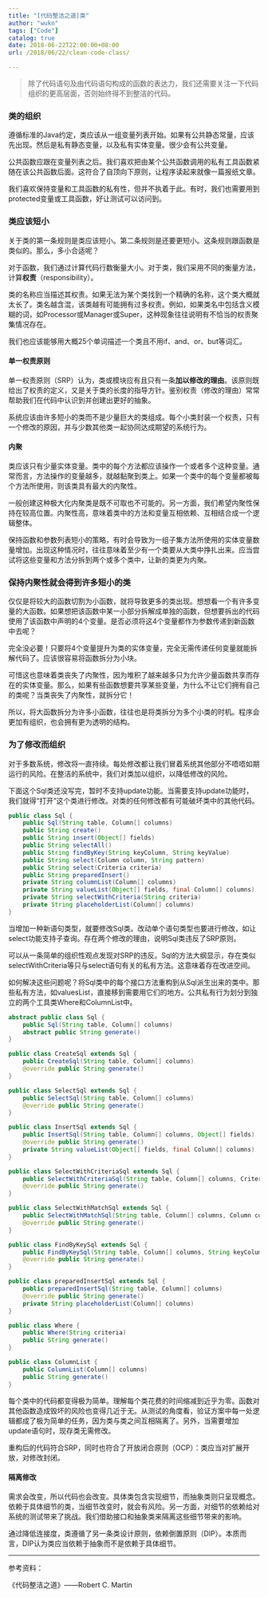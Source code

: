 ```yaml
---
title: "[代码整洁之道]类"
author: "wukn"
tags: ["Code"]
catalog: true
date: 2018-06-22T22:00:00+08:00
url: /2018/06/22/clean-code-class/

---
```


> 除了代码语句及由代码语句构成的函数的表达力，我们还需要关注一下代码组织的更高层面，否则始终得不到整洁的代码。

<!--more-->

### 类的组织

遵循标准的Java约定，类应该从一组变量列表开始。如果有公共静态常量，应该先出现。然后是私有静态变量，以及私有实体变量。很少会有公共变量。

公共函数应跟在变量列表之后。我们喜欢把由某个公共函数调用的私有工具函数紧随在该公共函数后面。这符合了自顶向下原则，让程序读起来就像一篇报纸文章。

我们喜欢保持变量和工具函数的私有性，但并不执着于此。有时，我们也需要用到protected变量或工具函数，好让测试可以访问到。

### 类应该短小

关于类的第一条规则是类应该短小。第二条规则是还要更短小。这条规则跟函数是类似的。那么，多小合适呢？

对于函数，我们通过计算代码行数衡量大小。对于类，我们采用不同的衡量方法，计算**权责**（responsibility）。

类的名称应当描述其权责。如果无法为某个类找到一个精确的名称，这个类大概就太长了。类名越含混，该类越有可能拥有过多权责。例如，如果类名中包括含义模糊的词，如Processor或Manager或Super，这种现象往往说明有不恰当的权责聚集情况存在。

我们也应该能够用大概25个单词描述一个类且不用if、and、or、but等词汇。

#### 单一权责原则

单一权责原则（SRP）认为，类或模块应有且只有一条**加以修改的理由**。该原则既给出了权责的定义，又是关于类的长度的指导方针。鉴别权责（修改的理由）常常帮助我们在代码中认识到并创建出更好的抽象。

系统应该由许多短小的类而不是少量巨大的类组成。每个小类封装一个权责，只有一个修改的原因，并与少数其他类一起协同达成期望的系统行为。

#### 内聚

类应该只有少量实体变量。类中的每个方法都应该操作一个或者多个这种变量。通常而言，方法操作的变量越多，就越黏聚到类上。如果一个类中的每个变量都被每个方法所使用，则该类具有最大的内聚性。

一般创建这种极大化内聚类是既不可取也不可能的。另一方面，我们希望内聚性保持在较高位置。内聚性高，意味着类中的方法和变量互相依赖、互相结合成一个逻辑整体。

保持函数和参数列表短小的策略，有时会导致为一组子集方法所使用的实体变量数量增加。出现这种情况时，往往意味着至少有一个类要从大类中挣扎出来。应当尝试将这些变量和方法分拆到两个或多个类中，让新的类更为内聚。

### 保持内聚性就会得到许多短小的类

仅仅是将较大的函数切割为小函数，就将导致更多的类出现。想想看一个有许多变量的大函数。如果想把该函数中某一小部分拆解成单独的函数，但想要拆出的代码使用了该函数中声明的4个变量。是否必须将这4个变量都作为参数传递到新函数中去呢？

完全没必要！只要将4个变量提升为类的实体变量，完全无需传递任何变量就能拆解代码了。应该很容易将函数拆分为小块。

可惜这也意味着类丧失了内聚性，因为堆积了越来越多只为允许少量函数共享而存在的实体变量。那么，如果有些函数想要共享某些变量，为什么不让它们拥有自己的类呢？当类丧失了内聚性，就拆分它！

所以，将大函数拆分为许多小函数，往往也是将类拆分为多个小类的时机。程序会更加有组织，也会拥有更为透明的结构。

### 为了修改而组织

对于多数系统，修改将一直持续。每处修改都让我们冒着系统其他部分不唔唔如期运行的风险。在整洁的系统中，我们对类加以组织，以降低修改的风险。

下面这个Sql类还没写完，暂时不支持update功能。当需要支持update功能时，我们就得“打开”这个类进行修改。对类的任何修改都有可能破坏类中的其他代码。

```java
public class Sql {
    public Sql(String table, Column[] columns)
    public String create()
    public String insert(Object[] fields)
    public String selectAll()
    public String findByKey(String keyColumn, String keyValue)
    public String select(Column column, String pattern)
    public String select(Criteria criteria)
    public String preparedInsert()
    private String columnList(Column[] columns)
    private String valueList(Object[] fields, final Column[] columns)
    private String selectWithCriteria(String criteria)
    private String placeholderList(Column[] columns)
}
```

当增加一种新语句类型，就要修改Sql类。改动单个语句类型也要进行修改，如让select功能支持子查询。存在两个修改的理由，说明Sql类违反了SRP原则。

可以从一条简单的组织性观点发现对SRP的违反。Sql的方法大纲显示，存在类似selectWithCriteria等只与select语句有关的私有方法。这意味着存在改进空间。

如何解决这些问题呢？将Sql类中的每个接口方法重构到从Sql派生出来的类中。那些私有方法，如valuesList，直接移到需要用它们的地方。公共私有行为划分到独立的两个工具类Where和ColumnList中。

```java
abstract public class Sql {
    public Sql(String table, Column[] columns)
    abstract public String generate()
}

public class CreateSql extends Sql {
    public CreateSql(String table, Column[] columns)
    @override public String generate()
}

public class SelectSql extends Sql {
    public SelectSql(String table, Column[] columns)
    @override public String generate()
}

public class InsertSql extends Sql {
    public InsertSql(String table, Column[] columns, Object[] fields)
    @override public String generate()
    private String valueList(Object[] fields, final Column[] columns)
}

public class SelectWithCriteriaSql extends Sql {
    public SelectWithCriteriaSql(String table, Column[] columns, Criteria criteria)
    @override public String generate()
}

public class SelectWithMatchSql extends Sql {
    public SelectWithMatchSql(String table, Column[] columns, Column column, String pattern)
    @override public String generate()
}

public class FindByKeySql extends Sql {
    public FindByKeySql(String table, Column[] columns, String keyColumn, String keyValue)
    @override public String generate()
}

public class preparedInsertSql extends Sql {
    public preparedInsertSql(String table, Column[] columns)
    @override public String generate()
    private String placeholderList(Column[] columns)
}

public class Where {
    public Where(String criteria)
    public String generate()
}

public class ColumnList {
    public ColumnList(Column[] columns)
    public String generate()
}
```

每个类中的代码都变得极为简单。理解每个类花费的时间缩减到近乎为零。函数对其他函数造成毁坏的风险也变得几近于无。从测试的角度看，验证方案中每一处逻辑都成了极为简单的任务，因为类与类之间互相隔离了。另外，当需要增加update语句时，现存类无需修改。

重构后的代码符合SRP，同时也符合了开放闭合原则（OCP）：类应当对扩展开放，对修改封闭。

#### 隔离修改

需求会改变，所以代码也会改变。具体类包含实现细节，而抽象类则只呈现概念。依赖于具体细节的类，当细节改变时，就会有风险。另一方面，对细节的依赖给对系统的测试带来了挑战。我们借助接口和抽象类来隔离这些细节带来的影响。

通过降低连接度，类遵循了另一条类设计原则，依赖倒置原则（DIP）。本质而言，DIP认为类应当依赖于抽象而不是依赖于具体细节。

---

参考资料：

《代码整洁之道》——Robert C. Martin

